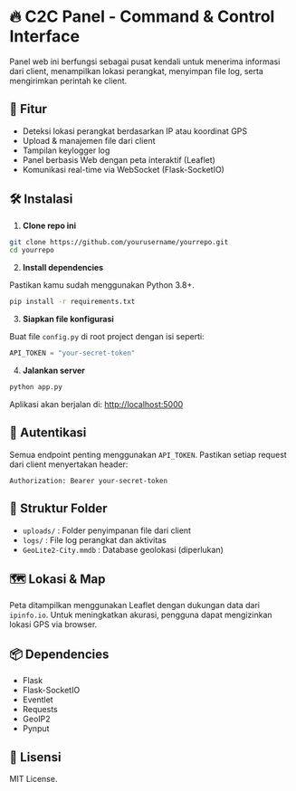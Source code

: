 # 🔥 C2C Panel - Command & Control Interface

Panel web ini berfungsi sebagai pusat kendali untuk menerima informasi dari client, menampilkan lokasi perangkat, menyimpan file log, serta mengirimkan perintah ke client.

## 🚀 Fitur

- Deteksi lokasi perangkat berdasarkan IP atau koordinat GPS
- Upload & manajemen file dari client
- Tampilan keylogger log
- Panel berbasis Web dengan peta interaktif (Leaflet)
- Komunikasi real-time via WebSocket (Flask-SocketIO)

## 🛠️ Instalasi

1. **Clone repo ini**

```bash
git clone https://github.com/yourusername/yourrepo.git
cd yourrepo
```

2. **Install dependencies**

Pastikan kamu sudah menggunakan Python 3.8+.

```bash
pip install -r requirements.txt
```

3. **Siapkan file konfigurasi**

Buat file `config.py` di root project dengan isi seperti:

```python
API_TOKEN = "your-secret-token"
```

4. **Jalankan server**

```bash
python app.py
```

Aplikasi akan berjalan di: [http://localhost:5000](http://localhost:5000)

## 🔐 Autentikasi

Semua endpoint penting menggunakan `API_TOKEN`. Pastikan setiap request dari client menyertakan header:

```
Authorization: Bearer your-secret-token
```

## 📂 Struktur Folder

- `uploads/` : Folder penyimpanan file dari client
- `logs/` : File log perangkat dan aktivitas
- `GeoLite2-City.mmdb` : Database geolokasi (diperlukan)

## 🗺️ Lokasi & Map

Peta ditampilkan menggunakan Leaflet dengan dukungan data dari `ipinfo.io`. Untuk meningkatkan akurasi, pengguna dapat mengizinkan lokasi GPS via browser.

## 📦 Dependencies

- Flask
- Flask-SocketIO
- Eventlet
- Requests
- GeoIP2
- Pynput

## 📜 Lisensi

MIT License.
